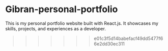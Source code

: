 
# Gibran-personal-portfolio
This is my personal portfolio website built with React.js. It showcases my skills, projects, and experiences as a developer.
>>>>>>> e01c3f5d14babefacf49dd5477f66e2dd30ec311
